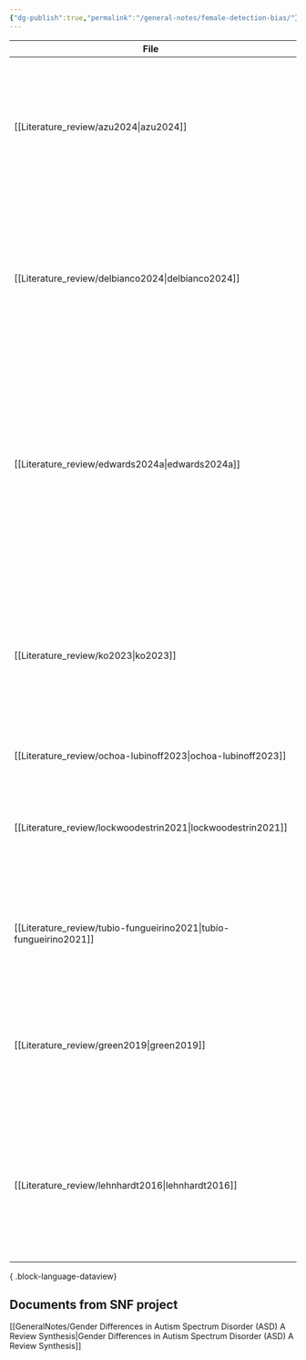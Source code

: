 ```yaml
---
{"dg-publish":true,"permalink":"/general-notes/female-detection-bias/"}
---
```



| File                                                                  | title                                                                                                                                                                                             | Paper_type     |
| --------------------------------------------------------------------- | ------------------------------------------------------------------------------------------------------------------------------------------------------------------------------------------------- | -------------- |
| [[Literature_review/azu2024\|azu2024]]                             | Clinician–caregiver informant discrepancy is associated with sex, diagnosis age, and intervention use among autistic children                                                                     | journalArticle |
| [[Literature_review/delbianco2024\|delbianco2024]]                 | Sex differences in social brain neural responses in autism temporal profiles of configural face-processing within data-driven time windows                                                        | journalArticle |
| [[Literature_review/edwards2024a\|edwards2024a]]                   | Research Review A systematic review and meta-analysis of sex differences in narrow constructs of restricted and repetitive behaviours and interests in autistic children, adolescents, and adults | journalArticle |
| [[Literature_review/ko2023\|ko2023]]                               | Development and Validation of a Joint Attention-Based Deep Learning System for Detection and Symptom Severity Assessment of Autism Spectrum Disorder                                              | journalArticle |
| [[Literature_review/ochoa-lubinoff2023\|ochoa-lubinoff2023]]       | Autism in Women                                                                                                                                                                                   | journalArticle |
| [[Literature_review/lockwoodestrin2021\|lockwoodestrin2021]]       | Barriers to Autism Spectrum Disorder Diagnosis for Young Women and Girls a Systematic Review                                                                                                      | journalArticle |
| [[Literature_review/tubio-fungueirino2021\|tubio-fungueirino2021]] | Social Camouflaging in Females with Autism Spectrum Disorder A Systematic Review                                                                                                                  | journalArticle |
| [[Literature_review/green2019\|green2019]]                         | Women and Autism Spectrum Disorder Diagnosis and Implications for Treatment of Adolescents and Adults                                                                                             | journalArticle |
| [[Literature_review/lehnhardt2016\|lehnhardt2016]]                 | Sex-Related Cognitive Profile in Autism Spectrum Disorders Diagnosed Late in Life Implications for the Female Autistic Phenotype                                                                  | journalArticle |

{ .block-language-dataview}

## Documents from SNF project

[[GeneralNotes/Gender Differences in Autism Spectrum Disorder (ASD) A Review Synthesis\|Gender Differences in Autism Spectrum Disorder (ASD) A Review Synthesis]]